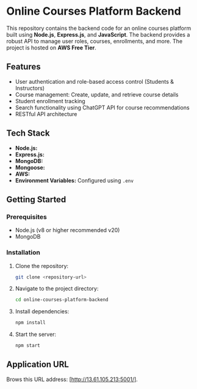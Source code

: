 # Online Courses Platform Backend

This repository contains the backend code for an online courses platform built using **Node.js**, **Express.js**, and **JavaScript**. The backend provides a robust API to manage user roles, courses, enrollments, and more. The project is hosted on **AWS Free Tier**.

## Features

- User authentication and role-based access control (Students & Instructors)
- Course management: Create, update, and retrieve course details
- Student enrollment tracking
- Search functionality using ChatGPT API for course recommendations
- RESTful API architecture

## Tech Stack

- **Node.js:** 
- **Express.js:** 
- **MongoDB:** 
- **Mongoose:** 
- **AWS:** 
- **Environment Variables:** Configured using `.env`

  
## Getting Started

### Prerequisites

- Node.js (v8 or higher recommended v20)
- MongoDB 

### Installation

1. Clone the repository:
   ```bash
   git clone <repository-url>
   
2. Navigate to the project directory:
   ```bash
   cd online-courses-platform-backend

3. Install dependencies:
   ```bash
   npm install

4. Start the server:
   ```bash
   npm start


## Application URL
Brows this URL address: [http://13.61.105.213:5001/].






